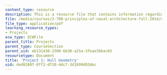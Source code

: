 ```yaml
---
content_type: resource
description: This is a resource file that contains information regarding hull geometry.
file: /media/courses/2-700-principles-of-naval-architecture-fall-2014/ded8260f8ff2df104dc73d1699d03dec_MIT2_700F14_project_1.pdf
file_type: application/pdf
learning_resource_types:
- Projects
ocw_type: OCWFile
parent_title: Projects
parent_type: CourseSection
parent_uid: eb131430-2300-bb30-a25a-3feae3bbac03
resourcetype: Document
title: 'Project 1: Hull Geometry'
uid: ded8260f-8ff2-df10-4dc7-3d1699d03dec
---
```

